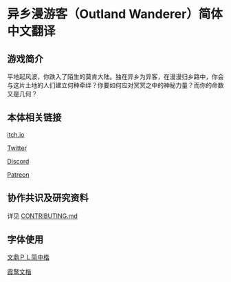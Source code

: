 # 异乡漫游客（Outland Wanderer）简体中文翻译



## 游戏简介

平地起风波，你跌入了陌生的莫肯大陆。独在异乡为异客，在漫漫归乡路中，你会与这片土地的人们建立何种牵绊？你要如何应对冥冥之中的神秘力量？而你的命数又是几何？



## 本体相关链接

[itch.io](https://f1shsticker.itch.io/outland-wanderer)

[Twitter](https://twitter.com/OutlandWanderer)

[Discord](https://discord.gg/QnbJMGhZhV)

[Patreon](https://www.patreon.com/OutlandWanderer)



## 协作共识及研究资料

详见 [CONTRIBUTING.md](CONTRIBUTING.md)



## 字体使用

[文鼎ＰＬ简中楷](http://ftp.gnu.org/non-gnu/chinese-fonts-truetype/LICENSE)

[霞鹜文楷](https://github.com/lxgw/LxgwWenKai)
